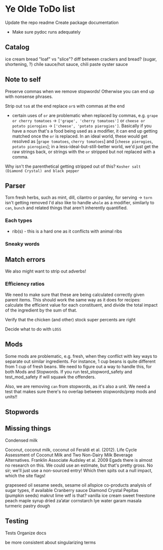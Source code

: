 # Ye Olde ToDo list

Update the repo readme
Create package documentation

- Make sure pydoc runs adequately

## Catalog

ice cream
bread "loaf" vs "slice"?
diff between crackers and bread? (sugar, shortening, ?)
chile sauce/hot sauce, chili paste
oyster sauce

## Note to self

Preserve commas when we remove stopwords! Otherwise you can end up with nonsense phrases.

Strip out `to`s at the end
replace `or`s with commas at the end

- certain uses of `or` are problematic when replaced by commas, e.g. `grape or cherry tomatoes` -> `['grape', 'cherry tomatoes']` or `cheese or potato pierogies` -> `['cheese', 'potato pierogies']`. Basically if you have a noun that's a food being used as a modifier, it can end up getting matched once the `or` is replaced. In an ideal world, these would get resolved as [`grape tomatoes`, `cherry tomatoes`] and [`cheese pierogies`, `potato pierogies`]; in a less-ideal-but-still-better world, we'd just get the raw strings back, or strings with the `or` stripped but not replaced with a comma.

Why isn't the parenthetical getting stripped out of this? `Kosher salt (Diamond Crystal) and black pepper`

## Parser

Torn fresh herbs, such as mint, dill, cilantro or parsley, for serving -> `torn` isn't getting removed
I'd also like to handle `whole` as a modifier, similarly to `can`, `bunch` and related things that aren't inherently quantified.

### Each types

- rib(s) - this is a hard one as it conflicts with animal ribs

### Sneaky words

## Match errors

We also might want to strip out adverbs!

### Efficiency ratios

We need to make sure that these are being calculated correctly given parent items. This should work the same way as it does for recipes: calculate the efficient value for each constituent, and divide the total impact of the ingredient by the sum of that.

Verify that the chicken (and other) stock super percents are right

Decide what to do with `LOSS`

## Mods

Some mods are problematic, e.g. fresh, when they conflict with key ways to separate out similar ingredients. For instance, 1 cup beans is quite different from 1 cup of fresh beans. We need to figure out a way to handle this, for both Mods and Stopwords. If you run test_stopword_safety and test_mod_safety if will squawk the offenders.

Also, we are removing `can` from stopwords, as it's also a unit. We need a test that makes sure there's no overlap between stopwords/prep mods and units!!

## Stopwords

## Missing things

Condensed milk

Coconut, coconut milk, coconut oil
  Feraldi et al. (2012). Life Cycle Assessment of Coconut Milk and Two Non-Dairy Milk Beverage Alternatives. Franklin Associate
  Audsley et al. 2009
  Egads there is almost no research on this. We could use an estimate, but that's pretty gross.
  No sir; we'll just use a non-sourced entry! Which then spits out a null impact, which the site flags!

grapeseed oil
sesame seeds, sesame oil
allspice
co-products analysis of sugar types, if available
Cranberry sauce
Diamond Crystal
Pepitas (pumpkin seeds)
makrut lime wtf is that?
vanilla ice cream
sweet freestone peach
maple syrup
dried za’atar
cornstarch
lye water
garam masala
turmeric
pastry dough

## Testing

Tests
Organize docs

be more consistent about singularizing terms
